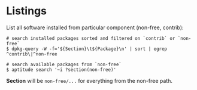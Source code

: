 # Listings

List all software installed from particular component (non-free, contrib):

```shell
# search installed packages sorted and filtered on `contrib` or `non-free`
$ dpkg-query -W -f='${Section}\t${Package}\n' | sort | egrep ^contrib\|^non-free

# search available packages from `non-free`
$ aptitude search '~i ?section(non-free)'
```

**Section** will be `non-free/...` for everything from the non-free path.
